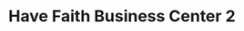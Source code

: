 ---
title: "Have Faith Business Center 2"
url: /gbarnga/have-faith-business-center-2/
shop: Lebensmittel
---